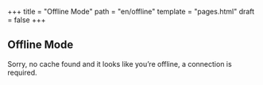 +++
title = "Offline Mode"
path = "en/offline"
template = "pages.html"
draft = false
+++

## Offline Mode

Sorry, no cache found and it looks like you’re offline, a connection is required.

